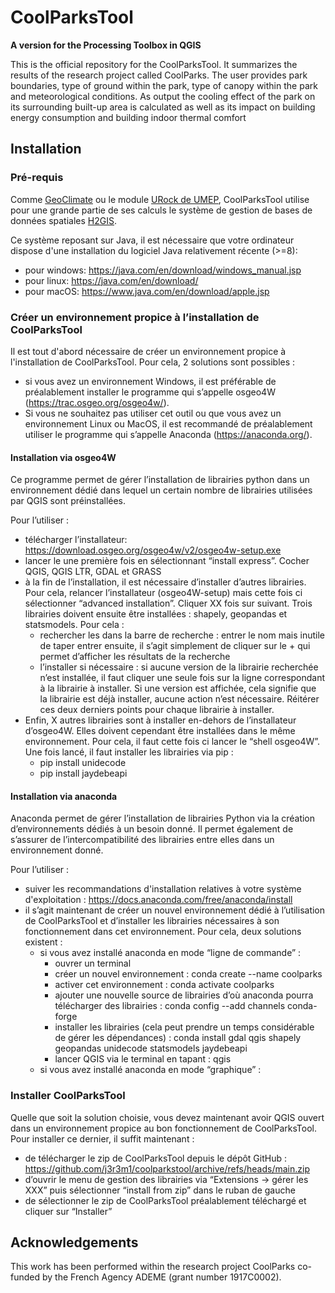 # CoolParksTool

**A version for the Processing Toolbox in QGIS**

This is the official repository for the CoolParksTool.
It summarizes the results of the research project called CoolParks. 
The user provides park boundaries, type of ground within the park, 
type of canopy within the park and meteorological conditions. 
As output the cooling effect of the park on its surrounding built-up area 
is calculated as well as its impact on building energy consumption and building
 indoor thermal comfort

## Installation

### Pré-requis
Comme [GeoClimate](https://github.com/orbisgis/geoclimate) ou le module [URock de UMEP](https://umep-docs.readthedocs.io/en/latest/processor/Wind%20model%20URock.html), CoolParksTool utilise pour une grande partie de ses calculs le système de gestion de bases de données spatiales [H2GIS](https://github.com/orbisgis/h2gis).

Ce système reposant sur Java, il est nécessaire que votre ordinateur dispose d'une installation du logiciel Java relativement récente (>=8):
- pour windows: https://java.com/en/download/windows_manual.jsp
- pour linux: https://java.com/en/download/
- pour macOS: https://www.java.com/en/download/apple.jsp

### Créer un environnement propice à l’installation de CoolParksTool

Il est tout d'abord nécessaire de créer un environnement propice à l'installation de CoolParksTool. Pour cela, 2 solutions sont possibles :
- si vous avez un environnement Windows, il est préférable de préalablement installer le programme qui s’appelle osgeo4W (https://trac.osgeo.org/osgeo4w/).
- Si vous ne souhaitez pas utiliser cet outil ou que vous avez un environnement Linux ou MacOS, il est recommandé de préalablement utiliser le programme qui s’appelle Anaconda (https://anaconda.org/).

#### Installation via osgeo4W
Ce programme permet de gérer l’installation de librairies python dans un environnement dédié dans lequel un certain nombre de librairies utilisées par QGIS sont préinstallées. 

Pour l’utiliser :
- télécharger l’installateur: https://download.osgeo.org/osgeo4w/v2/osgeo4w-setup.exe
- lancer le une première fois en sélectionnant “install express”. Cocher QGIS, QGIS LTR, GDAL et GRASS
- à la fin de l’installation, il est nécessaire d’installer d’autres librairies. Pour cela, relancer l’installateur (osgeo4W-setup) mais cette fois ci sélectionner “advanced installation”. Cliquer XX fois sur suivant. Trois librairies doivent ensuite être installées : shapely, geopandas et statsmodels. Pour cela :
    - rechercher les dans la barre de recherche  : entrer le nom mais inutile de taper entrer ensuite, il s’agit simplement de cliquer sur le + qui permet d’afficher les résultats de la recherche
    - l’installer si nécessaire : si aucune version de la librairie recherchée n’est installée, il faut cliquer une seule fois sur la ligne correspondant à la librairie à installer. Si une version est affichée, cela signifie que la librairie est déjà installer, aucune action n’est nécessaire. Réitérer ces deux derniers points pour chaque librairie à installer.
- Enfin, X autres librairies sont à installer en-dehors de l’installateur d’osgeo4W. Elles doivent cependant être installées dans le même environnement. Pour cela, il faut cette fois ci lancer le “shell osgeo4W”. Une fois lancé, il faut installer les librairies via pip :
    - pip install unidecode
    - pip install jaydebeapi

#### Installation via anaconda
Anaconda permet de gérer l’installation de librairies Python via la création d’environnements dédiés à un besoin donné. Il permet également de s’assurer de l’intercompatibilité des librairies entre elles dans un environnement donné. 

Pour l’utiliser :
- suiver les recommandations d'installation relatives à votre système d'exploitation : https://docs.anaconda.com/free/anaconda/install
- il s’agit maintenant de créer un nouvel environnement dédié à l’utilisation de CoolParksTool et d’installer les librairies nécessaires à son fonctionnement dans cet environnement. Pour cela, deux solutions existent :
    - si vous avez installé anaconda en mode “ligne de commande” :
        - ouvrer un terminal
        - créer un nouvel environnement : conda create --name coolparks
        - activer cet environnement : conda activate coolparks
        - ajouter une nouvelle source de librairies d’où anaconda pourra télécharger des librairies : conda config --add channels conda-forge
        - installer les librairies (cela peut prendre un temps considérable de gérer les dépendances) : conda install gdal qgis shapely geopandas unidecode statsmodels jaydebeapi
        - lancer QGIS via le terminal en tapant : qgis
    - si vous avez installé anaconda en mode “graphique” :

### Installer CoolParksTool
Quelle que soit la solution choisie, vous devez maintenant avoir QGIS ouvert dans un environnement propice au bon fonctionnement de CoolParksTool. Pour installer ce dernier, il suffit maintenant :
- de télécharger le zip de CoolParksTool depuis le dépôt GitHub : https://github.com/j3r3m1/coolparkstool/archive/refs/heads/main.zip
- d’ouvrir le menu de gestion des librairies via “Extensions → gérer les XXX” puis sélectionner “install from zip” dans le ruban de gauche
- de sélectionner le zip de CoolParksTool préalablement téléchargé et cliquer sur “Installer”
 
## Acknowledgements
This work has been performed within the research project CoolParks co-funded by the French Agency ADEME (grant number 1917C0002).
